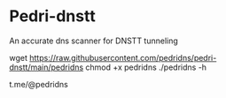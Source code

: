 # Pedri-dnstt
An accurate dns scanner for DNSTT tunneling

wget https://raw.githubusercontent.com/pedridns/pedri-dnstt/main/pedridns
chmod +x pedridns
./pedridns -h 

t.me/@pedridns 

